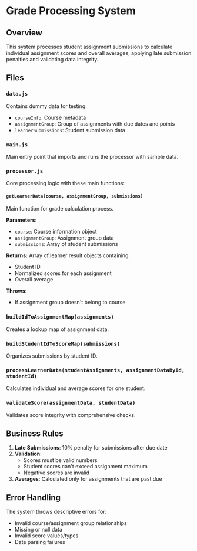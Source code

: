 # Grade Processing System

## Overview

This system processes student assignment submissions to calculate individual assignment scores and overall averages, applying late submission penalties and validating data integrity.

## Files

### `data.js`
Contains dummy data for testing:
- `courseInfo`: Course metadata
- `assignmentGroup`: Group of assignments with due dates and points
- `learnerSubmissions`: Student submission data

### `main.js`
Main entry point that imports and runs the processor with sample data.

### `processor.js`
Core processing logic with these main functions:

#### `getLearnerData(course, assignmentGroup, submissions)`
Main function for grade calculation process.

**Parameters:**
- `course`: Course information object
- `assignmentGroup`: Assignment group data
- `submissions`: Array of student submissions

**Returns:**
Array of learner result objects containing:
- Student ID
- Normalized scores for each assignment
- Overall average

**Throws:**
- If assignment group doesn't belong to course

### `buildIdToAssignmentMap(assignments)`
Creates a lookup map of assignment data.

### `buildStudentIdToScoreMap(submissions)`
Organizes submissions by student ID.

### `processLearnerData(studentAssignments, assignmentDataById, studentId)`
Calculates individual and average scores for one student.

### `validateScore(assignmentData, studentData)`
Validates score integrity with comprehensive checks.

## Business Rules

1. **Late Submissions**: 10% penalty for submissions after due date
2. **Validation**:
   - Scores must be valid numbers
   - Student scores can't exceed assignment maximum
   - Negative scores are invalid
3. **Averages**: Calculated only for assignments that are past due

## Error Handling

The system throws descriptive errors for:
- Invalid course/assignment group relationships
- Missing or null data
- Invalid score values/types
- Date parsing failures

